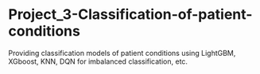 # Project_3-Classification-of-patient-conditions
Providing classification models of patient conditions using LightGBM, XGboost, KNN, DQN for imbalanced classification, etc.
